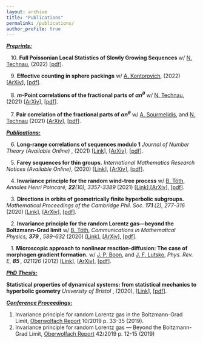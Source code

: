 ```yaml
---
layout: archive
title: "Publications"
permalink: /publications/
author_profile: true
---
```


***<u>Preprints:</u>***

&nbsp;&nbsp;&nbsp;10\.   <b>Full Poissonian Local Statistics of Slowly Growing Sequences</b> w/  [N. Technau](https://sites.google.com/view/niclas-technaus-website), (2022) [[pdf](../files/Logarithmic_15_June.pdf)].

&nbsp;&nbsp;&nbsp;9\.   <b>Effective counting in sphere packings</b> w/  [A. Kontorovich](https://sites.math.rutgers.edu/~alexk/), (2022) [[ArXiv](https://arxiv.org/abs/2205.13004)], [[pdf](../files/KontorovichLutsko2022.pdf)].

&nbsp;&nbsp;&nbsp;8\.   <b>$m$-Point correlations of the fractional parts of $\alpha n^\theta$</b> w/  [N. Technau](https://sites.google.com/view/niclas-technaus-website), (2021) [[ArXiv](https://arxiv.org/abs/2112.11524)], [[pdf](../files/Higher.pdf)].

&nbsp;&nbsp;&nbsp;7\.   <b>Pair correlation of the fractional parts of $\alpha n^\theta$</b> w/ [A. Sourmelidis](https://www.math.tugraz.at/~sourmelidis/), and [N. Technau](https://sites.google.com/view/niclas-technaus-website) (2021) [[ArXiv](https://arxiv.org/abs/2106.09800)], [[pdf](../files/Theta.pdf)].

***<u>Publications:</u>***

&nbsp;&nbsp;&nbsp;6\.  <b>Long-range correlations of sequences modulo 1</b> <i>Journal of Number Theory (Available Online) </i>, (2021) [[Link](https://www.sciencedirect.com/science/article/pii/S0022314X21002274)], [[ArXiv](https://arxiv.org/abs/2007.09292)], [[pdf](../files/Long_Range.pdf)].

&nbsp;&nbsp;&nbsp;5\.  <b>Farey sequences for thin groups.</b> <i> International Mathematics Research Notices (Available Online)</i>, (2020) [[Link](https://academic.oup.com/imrn/advance-article/doi/10.1093/imrn/rnab036/6226703?guestAccessKey=2eae1952-4414-47c3-ab69-a5011548af65)], [[ArXiv](https://arxiv.org/abs/1907.01854)], [[pdf](../files/Farey.pdf)].

&nbsp;&nbsp;&nbsp;4\.  <b>Invariance principle for the random wind-tree process</b> w/ [B. Tóth](https://sites.google.com/view/balint-toth-math/), <i>Annales Henri Poincaré, <b>22</b>(10), 3357-3389 </i> (2021) [[Link](https://link.springer.com/article/10.1007/s00023-021-01106-4?wt_mc=Internal.Event.1.SEM.ArticleAuthorOnlineFirst&utm_source=ArticleAuthorOnlineFirst&utm_medium=email&utm_content=AA_en_06082018&ArticleAuthorOnlineFirst_20210907)],[[ArXiv](https://arxiv.org/abs/1912.02492)], [[pdf](../files/Wind-Tree.pdf)].

&nbsp;&nbsp;&nbsp;3\.  <b>Directions in orbits of geometrically finite hyperbolic subgroups.</b> <i>Mathematical Proceedings of the Cambridge Phil. Soc. <b> 171 </b>(2), 277-316 </i> (2020) [[Link](https://www.cambridge.org/core/journals/mathematical-proceedings-of-the-cambridge-philosophical-society/article/abs/directions-in-orbits-of-geometrically-finite-hyperbolic-subgroups/62E5FC227B848B7BCD59FD116BE32627)], [[ArXiv](https://arxiv.org/abs/1811.11054)], [[pdf](../files/Directions.pdf)].

&nbsp;&nbsp;&nbsp;2\.  <b>Invariance principle for the random Lorentz gas—beyond the Boltzmann-Grad limit</b> w/ [B. Tóth](https://sites.google.com/view/balint-toth-math/), <i>Communications in Mathematical Physics, <b> 379 </b>, 589–632 </i> (2020) [[Link](https://link.springer.com/article/10.1007/s00220-020-03852-8?wt_mc=Internal.Event.1.SEM.ArticleAuthorOnlineFirst)], [[ArXiv](https://arxiv.org/abs/1812.11325)], [[pdf](../files/Lorentz_Gas.pdf)].

&nbsp;&nbsp;&nbsp;1\.  <b>Microscopic approach to nonlinear reaction-diffusion: The case of morphogen gradient formation.</b> w/ [J. P. Boon](http://homepages.ulb.ac.be/~jpboon/), and [J. F. Lutsko](http://www.lutsko.com/), <i>Phys. Rev. E, <b> 85 </b>, 021126 </i> (2012) [[Link](https://journals.aps.org/pre/abstract/10.1103/PhysRevE.85.021126)], [[ArXiv](https://arxiv.org/abs/1110.5463)], [[pdf](../files/Nonlinear_RD.pdf)].


***<u>PhD Thesis:</u>***

 <b>Statistical properties of dynamical systems: from statistical mechanics to hyperbolic geometry</b> <i>University of Bristol </i>, (2020), [[Link](https://research-information.bris.ac.uk/en/studentTheses/statistical-properties-of-dynamical-systems)], [[pdf](../files/Thesis_Corrections.pdf)].
 
***<u>Conference Proceedings:</u>***

1. Invariance principle for random Lorentz gas in the Boltzmann-Grad Limit, [Oberwolfach Report](https://www.mfo.de/occasion/1910b/www_view) 10/2019 p. 33-35 (2019).
2. Invariance principle for random Lorentz gas — Beyond the Boltzmann-Grad Limit, [Oberwolfach Report](https://www.mfo.de/occasion/1938/www_view) 42/2019 p. 12-15 (2019)

